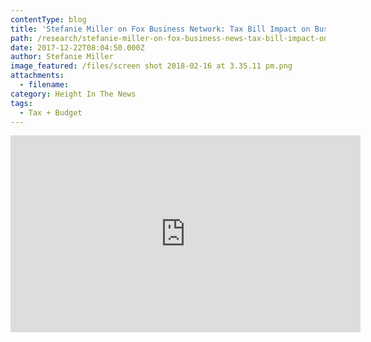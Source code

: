 ```yaml
---
contentType: blog
title: 'Stefanie Miller on Fox Business Network: Tax Bill Impact on Business'
path: /research/stefanie-miller-on-fox-business-news-tax-bill-impact-on-business/
date: 2017-12-22T08:04:50.000Z
author: Stefanie Miller
image_featured: /files/screen shot 2018-02-16 at 3.35.11 pm.png
attachments:
  - filename:
category: Height In The News
tags:
  - Tax + Budget
---
```

<iframe width="560" height="315" src="https://www.youtube.com/embed/jOpp2SB8W5A?ecver=1" frameborder="0" allow="autoplay; encrypted-media" allowfullscreen></iframe>
